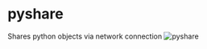 # pyshare
Shares python objects via network connection
![pyshare](https://github.com/alperakkin/pyshare/assets/25936659/42e43833-4a07-4c16-89c4-11e3e55ceb1a)
